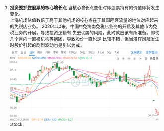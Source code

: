 1. **投资要抓住股票的核心增长点**
   当核心增长点变化时即股票持有的价值即将发生变化。  
   上海机场估值数倍于高于其他机场的核心点在于其国际客流量的地位对应起来的免税店业务。
   2020年以来，中国中免海南免税店业务的开启及其他市内免税业务的开展，导致投资逻辑有
   失去优势的风险，此时就应该有所准备。即使几个月内一直被机构等抱团，导致股价一直也是
   比较不错，但当潜在风险发生时股价引起的剧烈波动也是引以为戒。
   ![上海机场股价图](https://raw.githubusercontent.com/e1nfalda/IAaFaJdFLzSk/ignore/uPic/MsJaX0.png)
   :stock:

